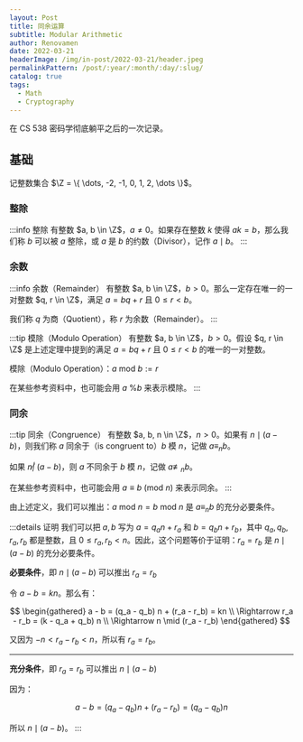 ```yaml
---
layout: Post
title: 同余运算
subtitle: Modular Arithmetic
author: Renovamen
date: 2022-03-21
headerImage: /img/in-post/2022-03-21/header.jpeg
permalinkPattern: /post/:year/:month/:day/:slug/
catalog: true
tags:
  - Math
  - Cryptography
---
```


在 CS 538 密码学彻底躺平之后的一次记录。

<!-- more -->

## 基础

记整数集合 $\Z = \{ \dots, -2, -1, 0, 1, 2, \dots \}$。

### 整除

:::info 整除
有整数 $a, b \in \Z$，$a \not= 0$。如果存在整数 $k$ 使得 $ak = b$，那么我们称 $b$ 可以被 $a$ 整除，或 $a$ 是 $b$ 的约数（Divisor），记作 $a \mid b$。
:::

### 余数

:::info 余数（Remainder）
有整数 $a, b \in \Z$，$b > 0$。那么一定存在唯一的一对整数 $q, r \in \Z$，满足 $a = bq + r$ 且 $0 \leq r < b$。

我们称 $q$ 为商（Quotient），称 $r$ 为余数（Remainder）。
:::

:::tip 模除（Modulo Operation）
有整数 $a, b \in \Z$，$b > 0$。假设 $q, r \in \Z$ 是上述定理中提到的满足 $a = bq + r$ 且 $0 \leq r < b$ 的唯一的一对整数。

模除（Modulo Operation）：$a \text{ mod } b := r$

在某些参考资料中，也可能会用 $a \text{ \% } b$ 来表示模除。
:::

### 同余

:::tip 同余（Congruence）
有整数 $a, b, n \in \Z$，$n > 0$。如果有 $n \mid (a - b)$，则我们称 $a$ 同余于（is congruent to）$b$ 模 $n$，记做 $a \equiv_n b$。

如果 $n \not| \; (a - b)$，则 $a$ 不同余于 $b$ 模 $n$，记做 $a \not \equiv_n b$。

在某些参考资料中，也可能会用 $a \equiv b \text{ (mod } n)$ 来表示同余。
:::

由上述定义，我们可以推出：$a \text{ mod } n = b \text{ mod } n$ 是 $a \equiv_n b$ 的充分必要条件。

:::details 证明
我们可以把 $a, b$ 写为 $a = q_a n + r_a$ 和 $b = q_b n + r_b$，其中 $q_a, q_b, r_a, r_b$ 都是整数，且 $0 \leq r_a, r_b < n$。因此，这个问题等价于证明：$r_a = r_b$ 是 $n \mid (a - b)$ 的充分必要条件。

**必要条件**，即 $n \mid (a - b)$ 可以推出 $r_a = r_b$

令 $a - b = kn$。那么有：

$$
\begin{gathered}
a - b = (q_a - q_b) n + (r_a - r_b) = kn \\
\Rightarrow r_a - r_b = (k - q_a + q_b) n \\
\Rightarrow n \mid (r_a - r_b)
\end{gathered}
$$

又因为 $-n < r_a - r_b < n$，所以有 $r_a = r_b$。

---

**充分条件**，即 $r_a = r_b$ 可以推出 $n \mid (a - b)$

因为：

$$
a - b = (q_a - q_b) n + (r_a - r_b) = (q_a - q_b) n
$$

所以 $n \mid (a - b)$。
:::
